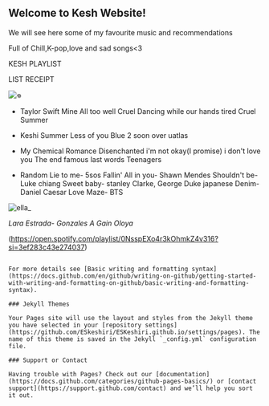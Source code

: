 ## Welcome to Kesh Website!

We will see here some of my favourite music and recommendations

Full of Chill,K-pop,love and sad songs<3

KESH PLAYLIST


LIST RECEIPT

![𖦹](https://user-images.githubusercontent.com/100207878/155870763-22976be0-c6d2-4482-b3ed-ffdba154a6dc.jpg)

- Taylor Swift
Mine
All too well
Cruel
Dancing while our hands tired
Cruel Summer
- Keshi
Summer
Less of you
Blue
2 soon
over uatlas
- My Chemical Romance
Disenchanted
i'm not okay(I promise)
i don't love you
The end
famous last words
Teenagers

- Random
Lie to me- 5sos
Fallin' All in you- Shawn Mendes
Shouldn't be- Luke chiang
Sweet baby- stanley Clarke, George Duke
japanese Denim- Daniel Caesar
Love Maze- BTS


![ella_](https://user-images.githubusercontent.com/100207878/155871164-e2131747-ac97-4f99-94a8-8faf2c27592e.jpg)

  _Lara Estrada- Gonzales A_
  _Gain Oloya_

(https://open.spotify.com/playlist/0NsspEXo4r3kOhmkZ4v316?si=3ef283c43e274037) 
```

For more details see [Basic writing and formatting syntax](https://docs.github.com/en/github/writing-on-github/getting-started-with-writing-and-formatting-on-github/basic-writing-and-formatting-syntax).

### Jekyll Themes

Your Pages site will use the layout and styles from the Jekyll theme you have selected in your [repository settings](https://github.com/ESkeshiri/ESKeshiri.github.io/settings/pages). The name of this theme is saved in the Jekyll `_config.yml` configuration file.

### Support or Contact

Having trouble with Pages? Check out our [documentation](https://docs.github.com/categories/github-pages-basics/) or [contact support](https://support.github.com/contact) and we’ll help you sort it out.
